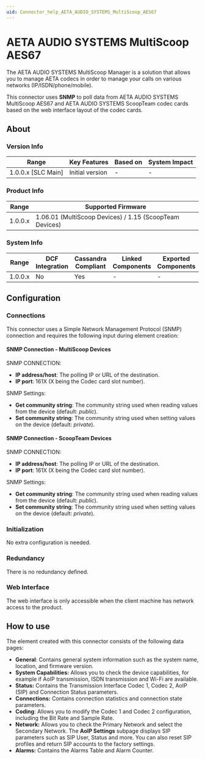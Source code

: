 ```yaml
---
uid: Connector_help_AETA_AUDIO_SYSTEMS_MultiScoop_AES67
---
```


# AETA AUDIO SYSTEMS MultiScoop AES67

The AETA AUDIO SYSTEMS MultiScoop Manager is a solution that allows you to manage AETA codecs in order to manage your calls on various networks (IP/ISDN/phone/mobile).

This connector uses **SNMP** to poll data from AETA AUDIO SYSTEMS MultiScoop AES67 and AETA AUDIO SYSTEMS ScoopTeam codec cards based on the web interface layout of the codec cards.

## About

### Version Info

| Range                | Key Features     | Based on     | System Impact     |
|----------------------|------------------|--------------|-------------------|
| 1.0.0.x [SLC Main]   | Initial version  | -            | -                 |

### Product Info

| Range     | Supported Firmware                                      |
|-----------|---------------------------------------------------------|
| 1.0.0.x   | 1.06.01 (MultiScoop Devices) / 1.15 (ScoopTeam Devices) |

### System Info

| Range     | DCF Integration     | Cassandra Compliant     | Linked Components     | Exported Components     |
|-----------|---------------------|-------------------------|-----------------------|-------------------------|
| 1.0.0.x   | No                  | Yes                     | -                     | -                       |

## Configuration

### Connections

This connector uses a Simple Network Management Protocol (SNMP) connection and requires the following input during element creation:

#### SNMP Connection - MultiScoop Devices

SNMP CONNECTION:

- **IP address/host**: The polling IP or URL of the destination.
- **IP port**: 161X (X being the Codec card slot number).

SNMP Settings:

- **Get community string**: The community string used when reading values from the device (default: *public*).
- **Set community string**: The community string used when setting values on the device (default: *private*).

#### SNMP Connection - ScoopTeam Devices

SNMP CONNECTION:

- **IP address/host**: The polling IP or URL of the destination.
- **IP port**: 161X (X being the Codec card slot number).

SNMP Settings:

- **Get community string**: The community string used when reading values from the device (default: *public*).
- **Set community string**: The community string used when setting values on the device (default: *private*).

### Initialization

No extra configuration is needed.

### Redundancy

There is no redundancy defined.

### Web Interface

The web interface is only accessible when the client machine has network access to the product.

## How to use

The element created with this connector consists of the following data pages:

- **General**: Contains general system information such as the system name, location, and firmware version.
- **System Capabilities:** Allows you to check the device capabilities, for example if AoIP transmission, ISDN transmission and Wi-Fi are available.
- **Status:** Contains the Transmission Interface Codec 1, Codec 2, AoIP (SIP) and Connection Status parameters.
- **Connections:** Contains connection statistics and connection state parameters.
- **Coding**: Allows you to modify the Codec 1 and Codec 2 configuration, including the Bit Rate and Sample Rate.
- **Network:** Allows you to check the Primary Network and select the Secondary Network. The **AoIP Settings** subpage displays SIP parameters such as SIP User, Status and more. You can also reset SIP profiles and return SIP accounts to the factory settings.
- **Alarms:** Contains the Alarms Table and Alarm Counter.

